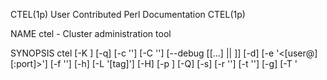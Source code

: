 CTEL(1p)                                                User Contributed Perl Documentation                                               CTEL(1p)

NAME
       ctel - Cluster administration tool

SYNOPSIS
       ctel [-K <seconds>] [-q] [-c '<filename>'] [-C '<filename>'] [--debug [[...] || <INTEGER>]] [-d] [-e '<[user@]<host>[:port]>'] [-f
       '<font>'] [-h] [-L '[tag]'] [-H] [-p <port>] [-Q] [-s] [-r '<filename>'] [-t '<STRING>'] [-g] [-T '<title>'] [-u] [-?] [-A] [-v]

DESCRIPTION
       The command opens an administration console and an xterm to all specified hosts.  Any text typed into the administration console is
       replicated to all windows.  All windows may also be typed into directly.

       This tool is intended for (but not limited to) cluster administration where the same configuration or commands must be run on each node
       within the cluster.  Performing these commands all at once via this tool ensures all nodes are kept in sync.

       Connections are opened using telnet which must be correctly installed and configured.

       Extra caution should be taken when editing files as lines may not necessarily be in the same order;  assuming line 5 is the same across all
       servers and modifying that is dangerous.  It's better to search for the specific line to be changed and double-check all terminals are as
       expected before changes are committed.

   Further Notes
       Please also see "KNOWN BUGS".

       ·   The dotted line on any sub-menu is a tear-off, i.e. click on it and the sub-menu is turned into its own window.

       ·   Unchecking a hostname on the Hosts sub-menu will unplug the host from the cluster control window, so any text typed into the console is
           not sent to that host.  Re-selecting it will plug it back in.

       ·   If your window manager menu bars are obscured by terminal windows see the "screen_reserve_XXXXX" options in the
           $HOME/.clusterssh/config file (see "FILES").

       ·   If the terminals overlap too much see the "terminal_reserve_XXXXX" options in the $HOME/.clusterssh/config file (see "FILES").

       ·   When using ClusterSSH on a large number of systems to connect to a single system using an SSH utility (e.g. you issue a command to to
           copy a file using scp from the remote computers to a single host) and when these connections require authentication (i.e. you are going
           to authenticate with a password), the sshd daemon at that location may refuse connections after the number "MaxStartups" limit in
           sshd_config is exceeded.  (If this value is not set, it defaults to 10).  This is expected behavior; sshd uses this mechanism to
           prevent DoS attacks from unauthenticated sources.  Please tune sshd_config and reload the SSH daemon, or consider using the
           ~/.ssh/authorized_keys mechanism for authentication if you encounter this problem.

       ·   If client windows fail to open, try running:

           "ctel -e {single host name}"

           This will test the mechanisms used to open windows to hosts.  This could be due to either the "-xrm" terminal option which enables
           "AllowSendEvents" (some terminals do not require this option, other terminals have another method for enabling it - see your terminal
           documentation) or the configuration of "telnet".

OPTIONS
       Some of these options may also be defined within the configuration file.  Default options are shown as appropriate.

       --autoclose <seconds>, -K <seconds>
           Number of seconds to wait before closing finished terminal windows.

       --autoquit, -q
           Toggle automatically quiting after the last client window has closed (overriding the config file).

       --cluster-file '<filename>', -c '<filename>'
           Use supplied file as additional cluster file (see also "FILES").

       --config-file '<filename>', -C '<filename>'
           Use supplied file as additional configuration file (see also "FILES").

       --debug [[...] || <INTEGER>]
           Enable debugging.  Either a level can be provided or the option can be repeated multiple times.  Maximum level is 4.

       --dump-config, -d
           Dump the current configuration in the same format used by the $HOME/.clusterssh/config file.

       --evaluate '<[user@]<host>[:port]>', -e '<[user@]<host>[:port]>'
           Display and evaluate the terminal and connection arguments to display any potential errors.  The <hostname> is required to aid the
           evaluation.

       --font '<font>', -f '<font>'
           Specify the font to use in the terminal windows. Use standard X font notation such as "5x8".

       --help, -h
           Show basic help text and exit

       --list '[tag]', -L '[tag]'
           List available cluster tags. Tag is optional.  If a tag is provided then hosts for that tag are listed.  NOTE: format of output changes
           when using "--quiet" or "-Q" option.

       --man, -H
           Show full help text (the man page) and exit

       --port <port>, -p <port>
           Specify an alternate port for connections.

       --quiet, -Q
           Do not output extra text when using some options

       --show-history, -s
           Show history within console window.

       --tag-file '<filename>', -r '<filename>'
           Use supplied file as additional tag file (see also "FILES")

       --term-args '<STRING>', -t '<STRING>'
           Specify arguments to be passed to terminals being used.

       --tile, -g
           Toggle window tiling (overriding the config file).

       --title '<title>', -T '<title>'
           Specify the initial part of the title used in the console and client windows.

       --unique-servers, -u
           Toggle connecting to each host only once when a hostname has been specified multiple times.

       --usage, -?
           Show synopsis and exit

       --use-all-a-records, -A
           If a hostname resolves to multiple IP addresses, toggle whether or not to connect to all of them, or just the first one (see also
           config file entry).

       --version, -v
           Show version information and exit

ARGUMENTS
       The following arguments are supported:

       [user@]<hostname>[:port] ...
           Open an xterm to the given hostname and connect to the administration console.  The optional port number can be used if the server is
           not listening on the standard port.

       <tag> ...
           Open a series of xterms defined by <tag> in one of the supplementary configuration files (see "FILES").

           Note: specifying a username on a cluster tag will override any usernames defined in the cluster.

KEY SHORTCUTS
       The following key shortcuts are available within the console window, and all of them may be changed via the configuration files.

       Control-Shift-plus
           Open the 'Add Host(s) or Cluster(s)' dialogue box.  Multiple host or cluster names can be entered, separated by spaces.

       Alt-n
           Paste in the hostname part of the specific connection string to each client, minus any username or port, e.g.

           "scp /etc/hosts server:files/<Alt-n>.hosts"

           would replace the <Alt-n> with the client's name in each window.

       Alt-l
           Paste in the hostname of the server cssh is ebing run on

       Alt-q
           Quit the program and close all connections and windows.

       Alt-r
           Retile all the client windows.

       Alt-u
           Paste in the username for the connection

EXAMPLES
       Open up a session to 3 servers
           $ ctel server1 server2 server3

       Open up a session to a cluster of servers identified by the tag 'farm1' and give the controlling window a specific title, where the tag is
       defined in one of the default configuration files
           $ ctel -T 'Web Farm Cluster 1' farm1

       Connect to different servers using different login names.  NOTE: this can also be achieved by setting up appropriate options in the
       configuration files.  Do not close the console when the last terminal exits.
           $ ctel user1@server1 admin@server2

       Open up a cluster defined in a non-default configuration file
           $ ctel -c $HOME/cssh.extra_clusters db_cluster

       Override the configured/default port to use 2022 instead
           $ ctel -p 2022 server1 server2

FILES
       /etc/clusters, $HOME/.clusterssh/clusters
           These files contain a list of tags to server names mappings.  When any name is used on the command line it is checked to see if it is a
           tag.  If it is a tag, then the tag is replaced with the list of servers.  The format is as follows:

           <tag> [user@]<server>[:port] [user@]<server>[:port] [...]

           e.g.

               # List of servers in live
               live admin1@server1 admin2@server2:2022 server3 server4

           All comments (marked by a #) and blank lines are ignored.  Tags may be nested, but be aware of using recursive tags as they are not
           checked for.

           Extra cluster files may also be specified either as an option on the command line (see "cluster-file") or in the user's
           $HOME/.clusterssh/config file (see "extra_cluster_file" configuration option).

           NOTE: the last tag read overwrites any pre-existing tag of that name.

           NOTE: there is a special cluster tag called "default" - any tags or hosts included within this tag will be automatically opened if
           nothing is specified on the command line.

       /etc/tags, $HOME/.clusterssh/tags
           Very similar to clusters files but the definition is reversed.  The format is:

           <host> <tag> [...]

           This allows one host to be specified as a member of a number of tags.  This format can be clearer than using clusters files.

           Extra tag files may be specified either as an option (see "tag-file") or within the user's $HOME/.clusterssh/config file (see
           "extra_tag_file" configuration option).

           NOTE: All tags are added together

       /etc/csshrc & $HOME/.clusterssh/config
           This file contains configuration overrides - the defaults are as marked.  Default options are overwritten first by the global file, and
           then by the user file.

           NOTE: values for entries do not need to be quoted unless it is required for passing arguments, e.g.

           "terminal_allow_send_events="-xrm '*.VT100.allowSendEvents:true'""

           should be written as

           "terminal_allow_send_events=-xrm '*.VT100.allowSendEvents:true'"

           auto_close = 5
               Close terminal window after this many seconds.  If set to 0 will instead wait on input from the user in each window before closing.
               See also --autoclose and --no-autoclose

           auto_quit = 1
               Automatically quit after the last client window closes.  Set to 0 to disable.  See also --autoquit

           comms = telnet
               Sets the default communication method (initially taken from the name of the program, but can be overridden here).

           console_position = <null>
               Set the initial position of the console - if empty then let the window manager decide.  Format is '+<x>+<y>', i.e. '+0+0' is top
               left hand corner of the screen, '+0-70' is bottom left hand side of screen (more or less).

           external_cluster_command = <null>
               Define the full path to an external command that can be used to resolve tags to host names.  This command can be written in any
               language.  The script must accept a list of tags to resolve and output a list of hosts (space separated on a single line).  Any
               tags that cannot be resolved should be returned unchanged.

               A non-0 exit code will be counted as an error, a warning will be printed and output ignored.

               If the external command is given a "-L" option it should output a list of tags (space separated on a single line) it can resolve

           extra_cluster_file = <null>
               Define an extra cluster file in the format of /etc/clusters.  Multiple files can be specified, separated by commas.  Both ~ and
               $HOME are acceptable as a reference to the user's home directory, e.g.

               "extra_cluster_file = ~/clusters, $HOME/clus"

           key_addhost = Control-Shift-plus
               Default key sequence to open AddHost menu.  See "KEY SHORTCUTS" for more information.

           key_clientname = Alt-n
               Default key sequence to send cssh client names to client.  See "KEY SHORTCUTS" for more information.

           key_localname = Alt-l
               Default key sequence to send hostname of local server to client.  See "KEY SHORTCUTS" for more information.

           key_paste = Control-v
               Default key sequence to paste text into the console window.  See "KEY SHORTCUTS" for more information.

           key_quit = Control-q
               Default key sequence to quit the program (will terminate all open windows).  See "KEY SHORTCUTS" for more information.

           key_retilehosts = Alt-r
               Default key sequence to retile host windows.  See "KEY SHORTCUTS" for more information.

           key_username = Alt-u
               Default key sequence to send username to client.  See "KEY SHORTCUTS" for more information.

           macro_servername = %s
           macro_hostname = %h
           macro_username = %u
           macro_newline = %n
           macro_version = %v
               Change the replacement macro used when either using a 'Send' menu item, or when pasting text into the main console.

           macros_enabled = yes
               Enable or disable macro replacement.  Note: this affects all the "macro_*" variables above.

           max_addhost_menu_cluster_items = 6
               Maximum number of entries in the 'Add Host' menu cluster list before scrollbars are used

           max_host_menu_items = 30
               Maximum number of hosts to put into the host menu before starting a new column

           menu_host_autotearoff = 0
           menu_send_autotearoff = 0
               When set to non-0 will automatically tear-off the host or send menu at program start

           mouse_paste = Button-2 (middle mouse button)
               Default key sequence to paste text into the console window using the mouse.  See "KEY SHORTCUTS" for more information.

           rsh = /path/to/rsh
           ssh = /path/to/ssh
           telnet = /path/to/telnet
               Set the path to the specific binary to use for the communication method, else uses the first match found in $PATH

           rsh_args = <blank>
           ssh_args = "-x -o ConnectTimeout=10"
           telnet_args = <blank>
               Sets any arguments to be used with the communication method (defaults to ssh arguments).

               NOTE: The given defaults are based on OpenSSH, not commercial ssh software.

               NOTE: Any "generic" change to the method (e.g., specifying the ssh port to use) should be done in the medium's own config file (see
               "ssh_config" and $HOME/.ssh/config).

           screen_reserve_top = 0
           screen_reserve_bottom = 60
           screen_reserve_left = 0
           screen_reserve_right = 0
               Number of pixels from the screen's side to reserve when calculating screen geometry for tiling.  Setting this to something like 50
               will help keep cssh from positioning windows over your window manager's menu bar if it draws one at that side of the screen.

           terminal = /path/to/xterm
               Path to the X-Windows terminal used for the client.

           terminal_args = <blank>
               Arguments to use when opening terminal windows.  Otherwise takes defaults from $HOME/.Xdefaults or $HOME/.Xresources file.

           terminal_chdir = 0
               When non-0, set the working directory for each terminal as per 'terminal_chdir_path'

           terminal_chdir_path = $HOME/.clusterssh/work/%s
               Path to use as working directory for each terminal when 'terminal_chdir' is enabled.  The path provided is passed through the macro
               parser (see the section above on 'macros_enabled'.

           terminal_font = 6x13
               Font to use in the terminal windows.  Use standard X font notation.

           terminal_reserve_top = 5
           terminal_reserve_bottom = 0
           terminal_reserve_left = 5
           terminal_reserve_right = 0
               Number of pixels from the terminal's side to reserve when calculating screen geometry for tiling.  Setting these will help keep
               cssh from positioning windows over your scroll and title bars or otherwise overlapping the windows too much.

           terminal_colorize = 1
               If set to 1 (the default), then "-bg" and "-fg" arguments will be added to the terminal invocation command-line.  The terminal will
               be colored in a pseudo-random way based on the host name; while the color of a terminal is not easily predicted, it will always be
               the same color for a given host name.  After a while, you will recognize hosts by their characteristic terminal color.

           terminal_bg_style = dark
               If set to "dark", the terminal background will be set to black and the foreground to the pseudo-random color.  If set to "light",
               then the foreground will be black and the background the pseudo-random color.  If terminal_colorize is "zero", then this option has
               no effect.

           terminal_size = 80x24
               Initial size of terminals to use. NOTE: the number of lines (24) will be decreased when resizing terminals for tiling, not the
               number of characters (80).

           terminal_title_opt = -T
               Option used with "terminal" to set the title of the window

           terminal_allow_send_events = -xrm '*.VT100.allowSendEvents:true'
               Option required by the terminal to allow XSendEvents to be received

           title = cssh
               Title of windows to use for both the console and terminals.

           unmap_on_redraw = no
               Tell Tk to use the UnmapWindow request before redrawing terminal windows.  This defaults to "no" as it causes some problems with
               the FVWM window manager.  If you are experiencing problems with redraws, you can set it to "yes" to allow the window to be unmapped
               before it is repositioned.

           use_all_a_records = 0
               If a hostname resolves to multiple IP addresses, set to 1 to connect to all of them, not just the first one found.  See also
               "--use-all-a-records"}

           use_hotkeys = 1
               Setting to 0 will disable all hotkeys.

           use_natural_sort = 0
               Windows will normally sort in alphabetical order, i.e.: host1, host11, host2.  Setting to this 1 will change the sort order, i.e.:
               host1, host2, host11. NOTE: You must have the perl module Sort::Naturally installed.

           user = $LOGNAME
               Sets the default user for running commands on clients.

           window_tiling = 1
               Perform window tiling (set to 0 to disable)

           window_tiling_direction = right
               Direction to tile windows, where "right" means starting top left and moving right and then down, and anything else means starting
               bottom right and moving left and then up

           NOTE: The key shortcut modifiers must be in the form "Control", "Alt" or "Shift", e.g. with the first letter capitalised and the rest
           lower case.  Keys may also be disabled individually by setting to the word "null".

       $HOME/.clusterssh/send_menu
           This (optional) file contains items to populate the send menu.  The default entry could be written as:

             <send_menu>
               <menu title="Use Macros">
                   <toggle/>
                   <accelerator>ALT-p</accelerator>
               </menu>
               <menu title="Remote Hostname">
                   <command>%s</command>
                   <accelerator>ALT-n</accelerator>
               </menu>
               <menu title="Local Hostname">
                   <command>%s</command>
                   <accelerator>ALT-l</accelerator>
               </menu>
               <menu title="Username">
                   <command>%u</command>
                   <accelerator>ALT-u</accelerator>
               </menu>
               <menu title="Test Text">
                   <command>echo "ClusterSSH Version: %v%n</command>
               </menu>
             </send_menu>

           Submenus can also be specified as follows:

             <send_menu>
               <menu title="Default Entries">
                 <detach>yes</detach>
                 <menu title="Hostname">
                     <command>%s</command>
                     <accelerator>ALT-n</accelerator>
                 </menu>
               </menu>
             </send_menu>

           Caveats:

           There is currently no strict format checking of this file.
           The format of the file may change in the future
           If the file exists, the default entry (Hostname) is not added

           The following replacement macros are available (note: these can be changed in the configuration file):

           %s  Hostname part of the specific connection string to each client, minus any username or port

           %u  Username part of the connection string to each client

           %h  Hostname of server where cssh is being run from

           %n  "RETURN" code

           NOTE: requires XML::Simple to be installed

KNOWN BUGS
       If you have any ideas about how to fix the below bugs, please get in touch and/or provide a patch.

       ·   Swapping virtual desktops can cause a redraw of all the terminal windows.  This is due to a lack of distinction within Tk between
           switching desktops and minimising/maximising windows.  Until Tk can tell the difference between the two events, there is no fix (apart
           from rewriting everything directly in X).

REPORTING BUGS
       ·   If you have issues running ctel, first try:

           "ctel -e [user@]<hostname>[:port]"

           This performs two tests to confirm cssh is able to work properly with the settings provided within the $HOME/.clusterssh/config file
           (or internal defaults).

           1.  Test the terminal window works with the options provided

           2.  Test telnet works to a host with the configured arguments

           Configuration options to watch for in ssh are

           SSH doesn't understand "-o ConnectTimeout=10" - remove the option from the $HOME/.clusterssh/config file
           OpenSSH-3.8 using untrusted ssh tunnels - use "-Y" instead of "-X" or use "ForwardX11Trusted yes" in $HOME/.ssh/ssh_config (if you
           change the default ssh options from "-x" to "-X")
       ·   If you require support, please run the following commands and post it on the web site in the support/problems forum:

           "perl -V"

           "perl -MTk -e 'print $Tk::VERSION,$/'"

           "perl -MX11::Protocol -e 'print $X11::Protocol::VERSION,$/'"

           "cat /etc/csshrc $HOME/.clusterssh/config"

       ·   Using the debug option (--debug) will turn on debugging output.  Repeat the option to increase the amount of debug.  However, if
           possible please only use this option with one host at a time, e.g. "cssh --debug <host>" due to the amount of output produced (in both
           main and child windows).

SEE ALSO
       <http://clusterssh.sourceforge.net/>, "ssh", Tk::overview, X11::Protocol, "perl"

CREDITS
       A web site for comments, requests, bug reports and bug fixes/patches is available at: <https://github.com/duncs/clusterssh>

AUTHOR
       Duncan Ferguson, "<duncan_j_ferguson at yahoo.co.uk>"

LICENSE AND COPYRIGHT
       Copyright 1999-2015 Duncan Ferguson.

       This program is free software; you can redistribute it and/or modify it under the terms of either: the GNU General Public License as
       published by the Free Software Foundation; or the Artistic License.

       See http://dev.perl.org/licenses/ for more information.

perl v5.20.2                                                        2015-12-04                                                            CTEL(1p)
